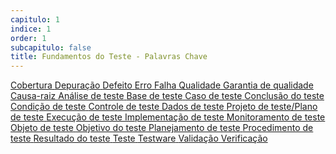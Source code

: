 ```yaml
---
capitulo: 1
indice: 1
order: 1
subcapitulo: false
title: Fundamentos do Teste - Palavras Chave
---
```


<div class="d-inline">
  <a class="text-decoration-none" href="https://glossary.istqb.org/pt_BR/term/cobertura">
    <span class="badge rounded-pill bg-dark">Cobertura</span>
  </a>
  <a class="text-decoration-none" href="https://glossary.istqb.org/pt_BR/term/depuracao">
    <span class="badge rounded-pill bg-dark">Depuração</span>
  </a>
  <a class="text-decoration-none" href="https://glossary.istqb.org/pt_BR/term/defeito">
    <span class="badge rounded-pill bg-dark">Defeito</span>
  </a>
  <a class="text-decoration-none" href="https://glossary.istqb.org/pt_BR/term/erro">
    <span class="badge rounded-pill bg-dark">Erro</span>
  </a>
  <a class="text-decoration-none" href="https://glossary.istqb.org/pt_BR/term/falha">
    <span class="badge rounded-pill bg-dark">Falha</span>
  </a>
  <a class="text-decoration-none" href="https://glossary.istqb.org/pt_BR/term/qualidade">
    <span class="badge rounded-pill bg-dark">Qualidade</span>
  </a>
  <a class="text-decoration-none" href="https://glossary.istqb.org/pt_BR/term/garantia-de-qualidade">
    <span class="badge rounded-pill bg-dark">Garantia de qualidade</span>
  </a>
  <a class="text-decoration-none" href="https://glossary.istqb.org/pt_BR/term/causa-raiz">
    <span class="badge rounded-pill bg-dark">Causa-raiz</span>
  </a>
  <a class="text-decoration-none" href="https://glossary.istqb.org/pt_BR/term/analise-de-teste">
    <span class="badge rounded-pill bg-dark">Análise de teste</span>
  </a>
  <a class="text-decoration-none" href="https://glossary.istqb.org/pt_BR/term/base-de-teste">
    <span class="badge rounded-pill bg-dark">Base de teste</span>
  </a>
  <a class="text-decoration-none" href="https://glossary.istqb.org/pt_BR/term/caso-de-teste">
    <span class="badge rounded-pill bg-dark">Caso de teste</span>
  </a>
  <a class="text-decoration-none" href="https://glossary.istqb.org/pt_BR/term/conclusao-do-teste">
    <span class="badge rounded-pill bg-dark">Conclusão do teste</span>
  </a>
  <a class="text-decoration-none" href="https://glossary.istqb.org/pt_BR/term/condicao-de-teste">
    <span class="badge rounded-pill bg-dark">Condição de teste</span>
  </a>
  <a class="text-decoration-none" href="https://glossary.istqb.org/pt_BR/term/controle-de-teste">
    <span class="badge rounded-pill bg-dark">Controle de teste</span>
  </a>
  <a class="text-decoration-none" href="https://glossary.istqb.org/pt_BR/term/dados-de-teste">
    <span class="badge rounded-pill bg-dark">Dados de teste</span>
  </a>
  <a class="text-decoration-none" href="https://glossary.istqb.org/pt_BR/term/plano-de-teste">
    <span class="badge rounded-pill bg-dark">Projeto de teste/Plano de teste</span>
  </a>
  <a class="text-decoration-none" href="https://glossary.istqb.org/pt_BR/term/execucao-de-teste">
    <span class="badge rounded-pill bg-dark">Execução de teste</span>
  </a>
  <a class="text-decoration-none" href="https://glossary.istqb.org/pt_BR/term/implementacao-de-teste">
    <span class="badge rounded-pill bg-dark">Implementação de teste</span>
  </a>
  <a class="text-decoration-none" href="https://glossary.istqb.org/pt_BR/term/monitoramento-de-teste">
    <span class="badge rounded-pill bg-dark">Monitoramento de teste</span>
  </a>
  <a class="text-decoration-none" href="https://glossary.istqb.org/pt_BR/term/objeto-de-teste">
    <span class="badge rounded-pill bg-dark">Objeto de teste</span>
  </a>
  <a class="text-decoration-none" href="https://glossary.istqb.org/pt_BR/term/objetivo-do-teste">
    <span class="badge rounded-pill bg-dark">Objetivo do teste</span>
  </a>
  <a class="text-decoration-none" href="https://glossary.istqb.org/pt_BR/term/planejamento-de-teste">
    <span class="badge rounded-pill bg-dark">Planejamento de teste</span>
  </a>
  <a class="text-decoration-none" href="https://glossary.istqb.org/pt_BR/term/procedimento-de-teste">
    <span class="badge rounded-pill bg-dark">Procedimento de teste</span>
  </a>
  <a class="text-decoration-none" href="https://glossary.istqb.org/pt_BR/term/resultado-do-teste">
    <span class="badge rounded-pill bg-dark">Resultado do teste</span>
  </a>
  <a class="text-decoration-none" href="https://glossary.istqb.org/pt_BR/term/teste-1">
    <span class="badge rounded-pill bg-dark">Teste</span>
  </a>
  <a class="text-decoration-none" href="https://glossary.istqb.org/pt_BR/term/testware">
    <span class="badge rounded-pill bg-dark">Testware</span>
  </a>
  <a class="text-decoration-none" href="https://glossary.istqb.org/pt_BR/term/validacao">
    <span class="badge rounded-pill bg-dark">Validação</span>
  </a>
  <a class="text-decoration-none" href="https://glossary.istqb.org/pt_BR/term/verificacao">
    <span class="badge rounded-pill bg-dark">Verificação</span>
  </a>

</div>
